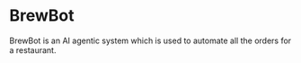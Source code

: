 # BrewBot
BrewBot is an AI agentic system which is used to automate all the orders for a restaurant.
